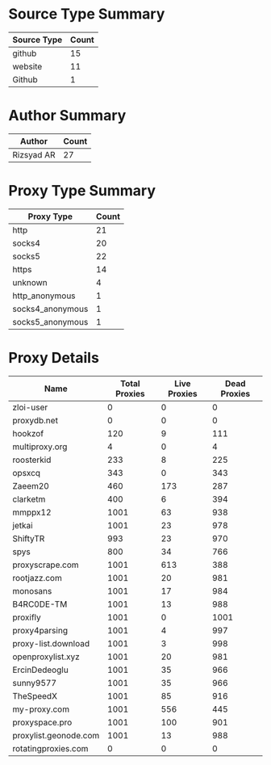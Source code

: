 # Source Type Summary

| Source Type | Count |
|-------------|-------|
| github | 15 |
| website | 11 |
| Github | 1 |


# Author Summary

| Author | Count |
|--------|-------|
| Rizsyad AR | 27 |


# Proxy Type Summary

| Proxy Type | Count |
|------------|-------|
| http | 21 |
| socks4 | 20 |
| socks5 | 22 |
| https | 14 |
| unknown | 4 |
| http_anonymous | 1 |
| socks4_anonymous | 1 |
| socks5_anonymous | 1 |


# Proxy Details

| Name | Total Proxies | Live Proxies | Dead Proxies |
|------|---------------|--------------|---------------|
| zloi-user | 0 | 0 | 0 |
| proxydb.net | 0 | 0 | 0 |
| hookzof | 120 | 9 | 111 |
| multiproxy.org | 4 | 0 | 4 |
| roosterkid | 233 | 8 | 225 |
| opsxcq | 343 | 0 | 343 |
| Zaeem20 | 460 | 173 | 287 |
| clarketm | 400 | 6 | 394 |
| mmppx12 | 1001 | 63 | 938 |
| jetkai | 1001 | 23 | 978 |
| ShiftyTR | 993 | 23 | 970 |
| spys | 800 | 34 | 766 |
| proxyscrape.com | 1001 | 613 | 388 |
| rootjazz.com | 1001 | 20 | 981 |
| monosans | 1001 | 17 | 984 |
| B4RC0DE-TM | 1001 | 13 | 988 |
| proxifly | 1001 | 0 | 1001 |
| proxy4parsing | 1001 | 4 | 997 |
| proxy-list.download | 1001 | 3 | 998 |
| openproxylist.xyz | 1001 | 20 | 981 |
| ErcinDedeoglu | 1001 | 35 | 966 |
| sunny9577 | 1001 | 35 | 966 |
| TheSpeedX | 1001 | 85 | 916 |
| my-proxy.com | 1001 | 556 | 445 |
| proxyspace.pro | 1001 | 100 | 901 |
| proxylist.geonode.com | 1001 | 13 | 988 |
| rotatingproxies.com | 0 | 0 | 0 |
